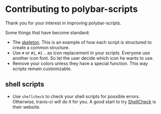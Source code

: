 # Contributing to polybar-scripts

Thank you for your interest in improving polybar-scripts.

Some things that have become standard:

* The [skeleton](skeleton/). This is an example of how each script is structured to create a common structure.
* Use `#` or `#1`, `#2` .. as icon replacement in your scripts. Everyone use another icon font. So let the user decide which icon he wants to use.
* Remove your colors unless they have a special function. This way scripts remain customizable.

## shell scripts

* Use `shellcheck` to check your shell scripts for possible errors. Otherwise, travis-ci will do it for you. A good start to try [ShellCheck](https://www.shellcheck.net/) is their website.
